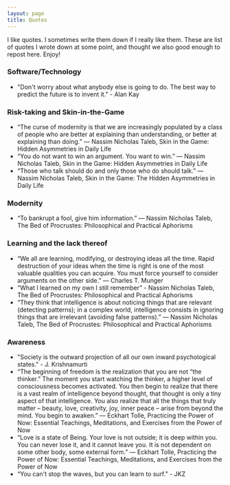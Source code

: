```yaml
---
layout: page
title: Quotes
---
```


I like quotes. I sometimes write them down if I really like them. These are list of quotes I wrote down at some point, and thought we also good enough to repost here. Enjoy!

### Software/Technology
* "Don't worry about what anybody else is going to do. The best way to predict the future is to invent it." - Alan Kay

### Risk-taking and Skin-in-the-Game
* “The curse of modernity is that we are increasingly populated by a class of people who are better at explaining than understanding, or better at explaining than doing.”  ― Nassim Nicholas Taleb, Skin in the Game: Hidden Asymmetries in Daily Life
* “You do not want to win an argument. You want to win.”  ― Nassim Nicholas Taleb, Skin in the Game: Hidden Asymmetries in Daily Life
* “Those who talk should do and only those who do should talk.” ― Nassim Nicholas Taleb, Skin in the Game: The Hidden Asymmetries in Daily Life

### Modernity
* “To bankrupt a fool, give him information.” ― Nassim Nicholas Taleb, The Bed of Procrustes: Philosophical and Practical Aphorisms

### Learning and the lack thereof
* “We all are learning, modifying, or destroying ideas all the time. Rapid destruction of your ideas when the time is right is one of the most valuable qualities you can acquire. You must force yourself to consider arguments on the other side.” ― Charles T. Munger
* “What I learned on my own I still remember” - Nassim Nicholas Taleb, The Bed of Procrustes: Philosophical and Practical Aphorisms
* “They think that intelligence is about noticing things that are relevant (detecting patterns); in a complex world, intelligence consists in ignoring things that are irrelevant (avoiding false patterns).” ― Nassim Nicholas Taleb, The Bed of Procrustes: Philosophical and Practical Aphorisms

### Awareness
* "Society is the outward projection of all our own inward psychological states." - J. Krishnamurti
* “The beginning of freedom is the realization that you are not “the thinker.” The moment you start watching the thinker, a higher level of consciousness becomes activated. You then begin to realize that there is a vast realm of intelligence beyond thought, that thought is only a tiny aspect of that intelligence. You also realize that all the things that truly matter – beauty, love, creativity, joy, inner peace – arise from beyond the mind. You begin to awaken.” ― Eckhart Tolle, Practicing the Power of Now: Essential Teachings, Meditations, and Exercises from the Power of Now
* “Love is a state of Being. Your love is not outside; it is deep within you. You can never lose it, and it cannot leave you. It is not dependent on some other body, some external form.” ― Eckhart Tolle, Practicing the Power of Now: Essential Teachings, Meditations, and Exercises from the Power of Now
* “You can't stop the waves, but you can learn to surf.” - JKZ
